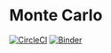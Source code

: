 # Monte Carlo
[![CircleCI](https://circleci.com/gh/WeitBelou/monte-carlo.svg?style=svg)](https://circleci.com/gh/WeitBelou/monte-carlo)
[![Binder](https://mybinder.org/badge.svg)](https://mybinder.org/v2/gh/WeitBelou/monte-carlo/master)